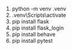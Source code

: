 
1) python -m venv .venv
2) .venv\Scripts\activate
3) pip install flask
4) pip install flask_login
5) pip install behave
6) pip install pytest